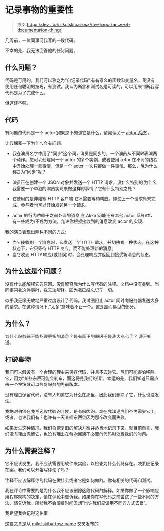 # 记录事物的重要性

> 原文:[https://dev . to/mikulskibartosz/the-importance-of-documentation-things](https://dev.to/mikulskibartosz/the-importance-of-documenting-things)

几周前，一位同事问我写的一段代码。

不幸的是，我无法回答他的任何问题。

## 什么问题？

代码是可用的，我们可以称之为“自记录代码”,有有意义的函数和变量名，我没有使用任何聪明的技巧，有测试。我认为断言和测试名是可读的，可以用来判断我写代码是为了完成什么。

但这还不够。

## 代码

有问题的代码是一个 actor(如果您不知道它是什么，请阅读关于 [actor 系统](https://en.wikipedia.org/wiki/Actor_model))。

让我解释一下为什么会有问题。

*   我在演员名字中用了“同步”这个词，演员是同步的。一个演员从不同时表演两个动作。您可以创建同一个 actor 的多个实例，或者使用 actor 在不同的线程中开始处理一些事情，但是一个 actor 一次只能做一件事情。那么，我为什么称之为“同步”呢？

*   演员正在创建一个 JSON 对象并发送一个 HTTP 请求，没什么特别的
    为什么我需要一个单独的演员实现来做这样的事情？它有什么特别之处？

*   它使用的是非阻塞 HTTP 客户端
    它不需要等待响应。即使上一个请求尚未完成，参与者也可以开始发送另一个请求。

*   actor 的行为依赖于之前处理的消息
    在 Akka(可能还有其他 actor 系统)中，有一些成为/不成为方法，允许你根据接收到的消息改变 actor 的实现。

我的演员表现出两种不同的方式:

*   当它接收到一个消息时，它发送一个 HTTP 请求，并切换到一种状态，在这种状态下，它只等待 HTTP 响应，而不能处理新的消息。
*   当它收到 HTTP 响应(或错误)时，会处理响应并返回到接受新消息的状态。

## 为什么这是个问题？

没有什么能解释它的原因。没有解释我为什么写代码的注释。文档中没有提到。当同事问我这件事时，我无法解释，因为我已经忘记了一切。

似乎我无缘无故地严重过度设计了代码。我试图阻止 actor 同时向服务器发送太多的请求。在这种情况下,“太多”意味着不止一个。这是显而易见的部分。

## 为什么？

为什么服务器不能处理更多的消息？是有真正的原因还是我太小心了？
我不知道。

## 打破事物

我们可以假设有一个合理的理由来保存代码，并且不去碰它。我们可能害怕移除它，因为“某些东西可能会刹车，而这将是我们的错”。幸运的是，我们知道只需点击一个按钮就可以恢复服务的先前版本。

没有理由保留代码，没有人知道它为什么在那里，因此我们删除了它，什么也没发生。

我绝对相信在我写这段代码的时候，是有原因的。现在我知道我们不再需要它了。或者，也许我们有？也许有一天某样东西会因为那个改变而失败。

如果发生这种情况，我们将恢复旧的解决方案并适当地记录下来。就目前而言，我们没有理由保留它，也没有理由在每次阅读不必要的代码时浪费我们的时间。

## 为什么需要注释？

它不应该发生，我不应该需要用软件来实验，以检查为什么代码存在。决策应记录在案。我们可以开始写评论了吗？

注释不应该解释你的代码在做什么或者它是如何做的。你有相关的代码和测试。

我在评论中需要的是为什么我不应该删除这段代码的解释。如果你做了一个影响应用程序架构的决定，请在评论中告诉我。如果你在写代码之前尝试了一些不同的方法，请告诉我。所以我不会浪费时间去想“也许我们应该用不同的方式去做”。

我希望我会记得这件事

这篇文章是从 [mikulskibartosz.name](https://mikulskibartosz.name/the-importance-of-documenting-things-5d989b2797ba#.nu8yoavjn) 交叉发布的